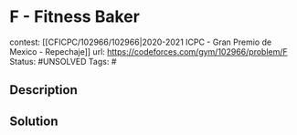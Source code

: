 # F - Fitness Baker

contest: [[CFICPC/102966/102966|2020-2021 ICPC - Gran Premio de Mexico - Repechaje]]
url: https://codeforces.com/gym/102966/problem/F
Status: #UNSOLVED
Tags: #

## Description

## Solution

